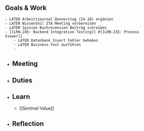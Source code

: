 ## Goals & Work
	- LATER Arbeitsjournal Donnerstag (24.10) ergänzen
	- LATER Wissenteil ITA Meeting vorbereiten
	- LATER Ipinion Buchrezension Beitrag schreiben
	- [[LRN-245: Backend Integration Testing]] #[[LRN-235: Process Viewer]]
		- LATER Datenbank Insert Fehler beheben
		- LATER Business-Test ausführen
		-
- ## Meeting
- ## Duties
- ## Learn
	- [[Sentinel Value]]
- ## Reflection